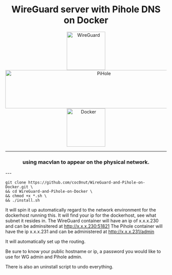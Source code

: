 <h1 align="center"> WireGuard server with Pihole DNS on Docker </h1> 

<div align="center">
<img src="https://github.com/coc0nut/WireGuard-and-Pihole-on-Docker/assets/9300178/69e83f44-d7be-4feb-b88c-5b9237126d2c" alt="WireGuard" width="120" height="120" />
<img src="https://github.com/coc0nut/WireGuard-and-Pihole-on-Docker/assets/9300178/2aa47e18-eb79-450f-9f3e-5b57572bf911" alt="PiHole" width="600" height="120" />
<img src="https://github.com/coc0nut/WireGuard-and-Pihole-on-Docker/assets/9300178/ef805c47-7c33-4cb9-92d7-c7677e4a35b9" alt="Docker" width="120" height="120" />
</div>

---
<h3 align="center">using macvlan to appear on the physical network.</h3>
---

```shell
git clone https://github.com/coc0nut/WireGuard-and-Pihole-on-Docker.git \
&& cd WireGuard-and-Pihole-on-Docker \
&& chmod +x *.sh \
&& ./install.sh
```

It will spin it up automatically regard to the network environment for the dockerhost running this.
It will find your ip for the dockerhost, see what subnet it resides in.
The WireGuard container will have an ip of x.x.x.230 and can be adminsitered at http://x.x.x.230:51821
The Pihole container will have the ip x.x.x.231 and can be administered at http://x.x.x.231/admin

It will automatically set up the routing.

Be sure to know your public hostname or ip, a password you would like to use for WG admin and Pihole admin.

There is also an uninstall script to undo everything.
